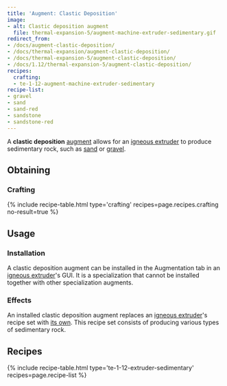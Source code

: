```yaml
---
title: 'Augment: Clastic Deposition'
image:
- alt: Clastic deposition augment
  file: thermal-expansion-5/augment-machine-extruder-sedimentary.gif
redirect_from:
- /docs/augment-clastic-deposition/
- /docs/thermal-expansion/augment-clastic-deposition/
- /docs/thermal-expansion-5/augment-clastic-deposition/
- /docs/1.12/thermal-expansion-5/augment-clastic-deposition/
recipes:
  crafting:
  - te-1-12-augment-machine-extruder-sedimentary
recipe-list:
- gravel
- sand
- sand-red
- sandstone
- sandstone-red
---
```


A **clastic deposition** [augment](/docs/1.12/thermal-expansion/augments/) allows for an [igneous
extruder](/docs/1.12/thermal-expansion/igneous-extruder/) to produce sedimentary rock, such as
[sand](https://minecraft.gamepedia.com/Sand) or
[gravel](https://minecraft.gamepedia.com/Gravel).


Obtaining
---------

### Crafting
{% include recipe-table.html type='crafting' recipes=page.recipes.crafting no-result=true %}


Usage
-----

### Installation
A clastic deposition augment can be installed in the Augmentation tab in an
[igneous extruder](/docs/1.12/thermal-expansion/igneous-extruder/)'s GUI. It is a specialization that
cannot be installed together with other specialization augments.

### Effects
An installed clastic deposition augment replaces an [igneous
extruder](/docs/1.12/thermal-expansion/igneous-extruder/)'s recipe set with [its own](#recipes). This
recipe set consists of producing various types of sedimentary rock.


Recipes
-------

{% include recipe-table.html type='te-1-12-extruder-sedimentary' recipes=page.recipe-list %}
